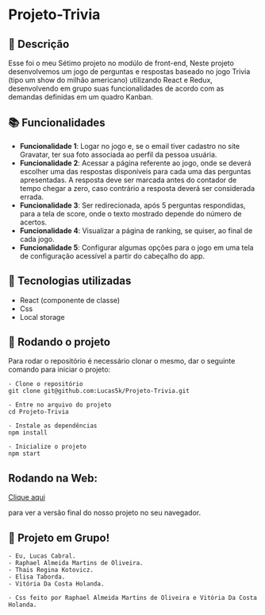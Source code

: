 # Projeto-Trivia

## :memo: Descrição
Esse foi o meu Sétimo projeto no modúlo de front-end, Neste projeto desenvolvemos um jogo de perguntas e respostas baseado no jogo Trivia (tipo um show do milhão americano) utilizando React e Redux, desenvolvendo em grupo suas funcionalidades de acordo com as demandas definidas em um quadro Kanban.

## :books: Funcionalidades
* <b>Funcionalidade 1</b>: Logar no jogo e, se o email tiver cadastro no site Gravatar, ter sua foto associada ao perfil da pessoa usuária.
* <b>Funcionalidade 2</b>: Acessar a página referente ao jogo, onde se deverá escolher uma das respostas disponíveis para cada uma das perguntas apresentadas. A resposta deve ser marcada antes do contador de tempo chegar a zero, caso contrário a resposta deverá ser considerada errada.
* <b>Funcionalidade 3</b>: Ser redirecionada, após 5 perguntas respondidas, para a tela de score, onde o texto mostrado depende do número de acertos.
* <b>Funcionalidade 4</b>: Visualizar a página de ranking, se quiser, ao final de cada jogo.
* <b>Funcionalidade 5</b>: Configurar algumas opções para o jogo em uma tela de configuração acessível a partir do cabeçalho do app.

## :wrench: Tecnologias utilizadas
- React (componente de classe)
- Css
- Local storage

## :rocket: Rodando o projeto
Para rodar o repositório é necessário clonar o mesmo, dar o seguinte comando para iniciar o projeto:
```
- Clone o repositório
git clone git@github.com:Lucas5k/Projeto-Trivia.git

- Entre no arquivo do projeto
cd Projeto-Trivia

- Instale as dependências
npm install

- Inicialize o projeto
npm start

```
## Rodando na Web:

<a href="https://projeto-trivia-sage.vercel.app/">Clique aqui</a><p>para ver a versão final do nosso projeto no seu navegador.</p>

<!-- ## :soon: Implementação futura
* O que será implementado na próxima sprint? -->

## :handshake: Projeto em Grupo!
    - Eu, Lucas Cabral. 
    - Raphael Almeida Martins de Oliveira. 
    - Thais Regina Kotovicz. 
    - Elisa Taborda. 
    - Vitória Da Costa Holanda.
    
    - Css feito por Raphael Almeida Martins de Oliveira e Vitória Da Costa Holanda.

<!-- ## :dart: Status do projeto -->

